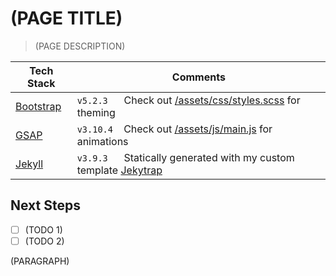 # (PAGE TITLE)

> (PAGE DESCRIPTION)

| Tech Stack                            | Comments |
|---------------------------------------|----------|
| [Bootstrap](https://getbootstrap.com) | `v5.2.3` &nbsp;&nbsp;&nbsp;&nbsp; Check out [/assets/css/styles.scss](/assets/css/styles.scss) for theming |
| [GSAP](https://greensock.com)         | `v3.10.4` &nbsp;&nbsp; Check out [/assets/js/main.js](/assets/js/main.js) for animations |
| [Jekyll](https://jekyllrb.com)        | `v3.9.3` &nbsp;&nbsp;&nbsp;&nbsp; Statically generated with my custom template [Jekytrap](https://github.com/jingtianfeng/jekytrap) |

## Next Steps

- [ ] (TODO 1)
- [ ] (TODO 2)

(PARAGRAPH)
